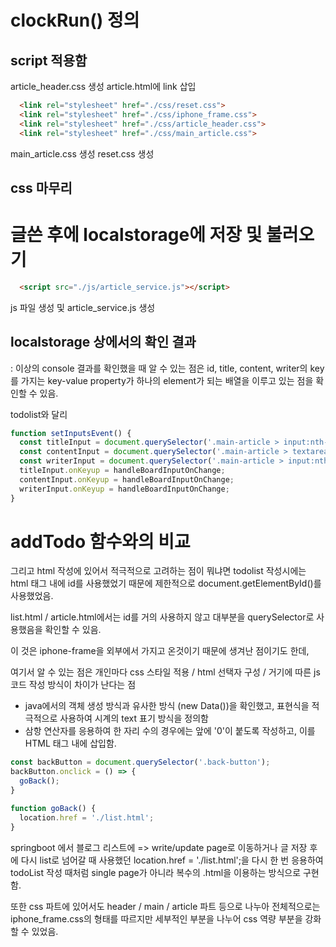 # clockRun() 정의
## script 적용함

article_header.css 생성
article.html에 link 삽입


```html
  <link rel="stylesheet" href="./css/reset.css">
  <link rel="stylesheet" href="./css/iphone_frame.css">
  <link rel="stylesheet" href="./css/article_header.css">
  <link rel="stylesheet" href="./css/main_article.css">
```
main_article.css 생성
reset.css 생성

## css 마무리

# 글쓴 후에 localstorage에 저장 및 불러오기

```html
  <script src="./js/article_service.js"></script>
```

js 파일 생성 및 article_service.js 생성

## localstorage 상에서의 확인 결과

: 이상의 console 결과를 확인했을 때 알 수 있는 점은
id, title, content, writer의 key를 가지는 key-value property가 하나의 element가 되는 배열을 이루고 있는 점을 확인할 수 있음.

todolist와 달리 

``` js
function setInputsEvent() {
  const titleInput = document.querySelector('.main-article > input:nth-of-type(1)');
  const contentInput = document.querySelector('.main-article > textarea');
  const writerInput = document.querySelector('.main-article > input:nth-of-type(2)');
  titleInput.onKeyup = handleBoardInputOnChange;
  contentInput.onKeyup = handleBoardInputOnChange;
  writerInput.onKeyup = handleBoardInputOnChange;
}
```
# addTodo 함수와의 비교


그리고 html 작성에 있어서 적극적으로 고려하는 점이 뭐냐면 todolist 작성시에는 html 태그 내에 id를 사용했었기 때문에 제한적으로 document.getElementById()를 사용했었음.

list.html / article.html에서는 id를 거의 사용하지 않고 대부분을 querySelector로 사용했음을 확인할 수 있음.

이 것은 iphone-frame을 외부에서 가지고 온것이기 때문에 생겨난 점이기도 한데,

여기서 알 수 있는 점은
개인마다 css 스타일 적용 / html 선택자 구성 / 거기에 따른 js 코드 작성 방식이 차이가 난다는 점

- java에서의 객체 생성 방식과 유사한 방식 (new Data())을 확인했고,
표현식을 적극적으로 사용하여 시계의 text 표기 방식을 정의함
- 삼항 연산자를 응용하여 한 자리 수의 경우에는 앞에 '0'이 붙도록 작성하고, 이를 HTML 태그 내에 삽입함.

```js
const backButton = document.querySelector('.back-button');
backButton.onclick = () => {
  goBack();
}

function goBack() {
  location.href = './list.html';
}
```

springboot 에서 블로그 리스트에 => write/update page로 이동하거나 글 저장 후에 다시 list로 넘어갈 때 사용했던
location.href = './list.html';을 다시 한 번 응용하여
todoList 작성 때처럼 single page가 아니라 복수의 .html을 이용하는 방식으로 구현함.

또한 css 파트에 있어서도
header / main / article 파트 등으로 나누아
전체적으로는 iphone_frame.css의 형태를 따르지만
세부적인 부분을 나누어 css 역량 부분을 강화할 수 있었음.
